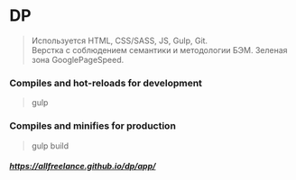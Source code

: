 # DP

> Используется HTML, CSS/SASS, JS, Gulp, Git.<br>
> Верстка с соблюдением семантики и методологии БЭМ. Зеленая зона GooglePageSpeed.

### Compiles and hot-reloads for development
> gulp
### Compiles and minifies for production
> gulp build

##### https://allfreelance.github.io/dp/app/



